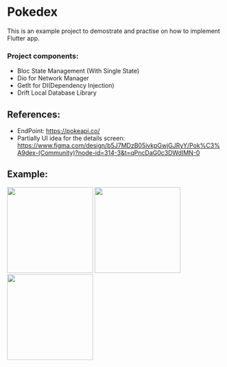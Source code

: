 # Pokedex

This is an example project to demostrate and practise on how to implement Flutter app.

### Project components:
  * Bloc State Management (With Single State)
  * Dio for Network Manager
  * GetIt for DI(Dependency Injection)
  * Drift Local Database Library

## References:
 * EndPoint: https://pokeapi.co/
 * Partially UI idea for the details screen: https://www.figma.com/design/b5J7MDzB05ivkpGwjGJRyY/Pok%C3%A9dex-(Community)?node-id=314-3&t=qPncDaG0c3DWdIMN-0
## Example: 
<img src="https://github.com/r1n1os/pokedex/assets/32699540/1ef1fcea-fff8-4b33-8c50-b033551c650a" width="200">
<img src="https://github.com/r1n1os/pokedex/assets/32699540/a33fe367-94a9-4815-a5f7-d57449918ae5" width="200">
<img src="https://github.com/r1n1os/pokedex/assets/32699540/d7ef2902-7336-44fa-a9d0-345220771334" width="200">
